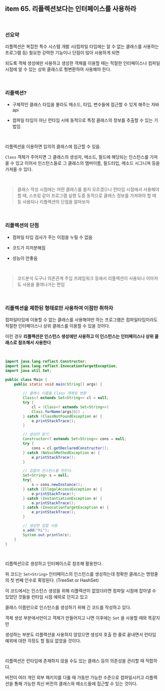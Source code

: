 

## item 65. 리플렉션보다는 인터페이스를 사용하라

<br>

### 선요약

리플렉션은 복잡한 특수 시스템 개발 시(컴파일 타임에는 알 수 없는 클래스를 사용하는 프로그램 등) 필요한 강력한 기능이나 단점이 많아 사용하게 되면

되도록 객체 생성에만 사용하고 생성한 객체를 이용할 때는 적절한 인터페이스나 컴파일 시점에 알 수 있는 상위 클래스로 형변환하여 사용해야 한다.

<br>

### 리플렉션?

- 구체적인 클래스 타입을 몰라도 메소드, 타입, 변수들에 접근할 수 있게 해주는 자바 api

- 컴파일 타임이 아닌 런타임 시에 동적으로 특정 클래스의 정보를 추출할 수 있는 기법임

<br>

리플렉션을 이용하면 임의의 클래스에 접근할 수 있음.

`Class` 객체가 주어지면 그 클래스의 생성자, 메소드, 필드에 해당되는 인스턴스를 가져올 수 있고 이어서 인스턴스들로 그 클래스의 멤버이름, 필드타입, 메소드 시그니쳐 등을 가져올 수 있다.

<br>

> 클래스 작성 시점에는 어떤 클래스를 쓸지 모르겠으나 런타임 시점에서 사용해야할 때, 스프링 같이 프로그램 실행 도중 동적으로 클래스 정보를 가져와야 할 때 등 사용되나 리플렉션의 단점을 알아보자


<br>

### 리플렉션의 단점

- 컴파일 타입 검사가 주는 이점을 누릴 수 없음

- 코드가 지저분해짐

- 성능이 안좋음


<br>


> 코드분석 도구나 의존관계 주입 프레임워크 등에서 리플렉션이 사용되나 이마저도 사용을 줄여나가는 편임


<br>


### 리플렉션을 제한된 형태로만 사용하여 이점만 취하자

컴파일타임에 이용할 수 없는 클래스를 사용해야만 하는 프로그램은 컴파일타임이라도 적절한 인터페이스나 상위 클래스를 이용할 수 있을 것이다.

이런 경우 **리플렉션은 인스턴스 생성에만 사용하고 이 인스턴스는 인터페이스나 상위 클래스로 참조해서 사용한다**


<br>


```java
import java.lang.reflect.Constructor;
import java.lang.reflect.InvocationTargetException;
import java.util.Set;

public class Main {
    public static void main(String[] args) {
        
        // 클래스 이름을 Class 객체로 변환
        Class<? extends Set<String>> cl = null;
        try {
            cl = (Class<? extends Set<String>>)
            Class.forName(args[0]) ;       
        } catch (ClassNotFoundException e) {
            e.printStackTrace();
        }

        // 생성자 얻기
        Constructor<? extends Set<String>> cons = null;
        try {
            cons = cl.getDeclaredConstructor();
        } catch (NoSuchMethodException e) {
            e.printStackTrace();
        }

        // 집합의 인스턴스를 만든다.
        Set<String> s = null;
        try{
            s = cons.newInstance();
        } catch (IllegalAccessException e) {
            e.printStackTrace();
        } catch (InstantiationException e) {
            e.printStackTrace();
        } catch (InvocationTargetException e) {
            e.printStackTrace();
        }

        // 생성한 집합 사용
        s.add("hi");
        System.out.println(s);
    }
}
``` 

<br>

리플렉션으로 생성하고 인터페이스로 참조해 활용한다.

위 코드는 `Set<String>` 인터페이스의 인스턴스를 생성하는데 정확한 클래스는 명령줄의 첫 번째 인수로 확정된다. (TreeSet or HashSet)

이 코드에서는 인스턴스 생성을 위해 리플렉션이 없었더라면 컴파일 시점에 잡아낼 수 있었던 것들을 런타임 시점 예외로 던지고 있고

클래스 이름만으로 인스턴스를 생성하기 위해 긴 코드를 작성하고 있다.

객체 생성 부분에서만이고 객체가 만들어지고 나면 이후에는 `Set` 을 사용할 때와 똑같지만 

생성하는 부분도 리플렉션을 사용하지 않았으면 생성자 호출 한 줄로 끝내면서 런타임 예외에 대한 걱정도 할 필요 없었을 것이다.

<br>

리플렉션은 런타임에 존재하지 않을 수도 있는 클래스 등의 의존성을 관리할 때 적합하다.

버전이 여러 개인 외부 패키지를 다룰 때 가동만 가능한 수준으로 컴파일시키고 리플렉션을 통해 가능한 최신 버전의 클래스와 메소드들에 접근할 수 있는 것이다.



